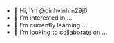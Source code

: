 - 👋 Hi, I’m @dinhvinhm29j6
- 👀 I’m interested in ...
- 🌱 I’m currently learning ...
- 💞️ I’m looking to collaborate on ...


<!---
dinhvinhm29j6/dinhvinhm29j6 is a ✨ special ✨ repository because its `README.md` (this file) appears on your GitHub profile.
You can click the Preview link to take a look at your changes.
--->
